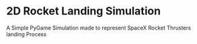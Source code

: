 # 2D Rocket Landing Simulation
A Simple PyGame Simulation made to represent SpaceX Rocket Thrusters landing Process
